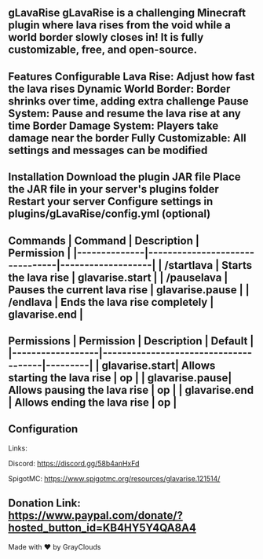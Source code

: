 gLavaRise
gLavaRise is a challenging Minecraft plugin where lava rises from the void while a world border slowly closes in! It is fully customizable, free, and open-source.
---
Features
Configurable Lava Rise: Adjust how fast the lava rises
Dynamic World Border: Border shrinks over time, adding extra challenge
Pause System: Pause and resume the lava rise at any time
Border Damage System: Players take damage near the border
Fully Customizable: All settings and messages can be modified
---
Installation
Download the plugin JAR file
Place the JAR file in your server's plugins folder
Restart your server
Configure settings in plugins/gLavaRise/config.yml (optional)
---
Commands
| Command | Description | Permission |
|--------------|--------------------------------|-------------------|
| /startlava | Starts the lava rise | glavarise.start |
| /pauselava | Pauses the current lava rise | glavarise.pause |
| /endlava | Ends the lava rise completely | glavarise.end |
---
Permissions
| Permission | Description | Default |
|------------------|--------------------------------------|---------|
| glavarise.start| Allows starting the lava rise | op |
| glavarise.pause| Allows pausing the lava rise | op |
| glavarise.end | Allows ending the lava rise | op |
---
Configuration
---
Links:

Discord: https://discord.gg/58b4anHxFd

SpigotMC: https://www.spigotmc.org/resources/glavarise.121514/

Donation Link: https://www.paypal.com/donate/?hosted_button_id=KB4HY5Y4QA8A4
---
Made with ❤️ by GrayClouds
